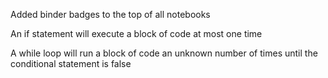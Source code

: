 

Added binder badges to the top of all notebooks


An if statement will execute a block of code at most one time

A while loop will run a block of code an unknown number of times until the conditional statement is false




